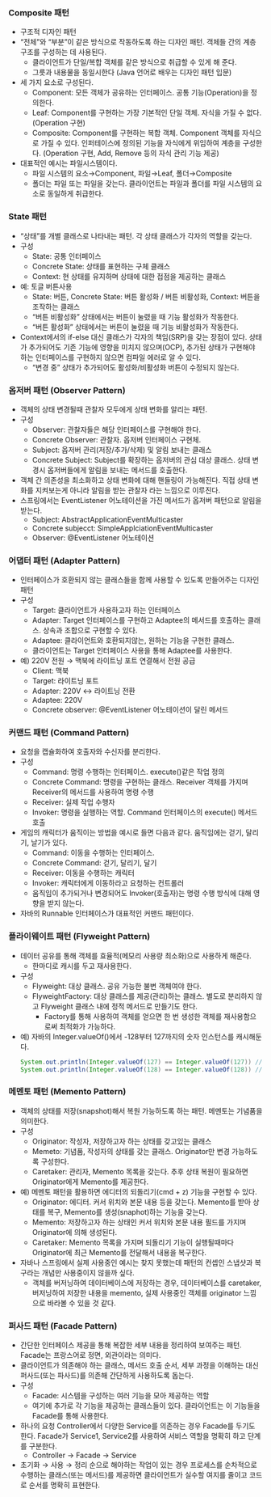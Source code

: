 ### Composite 패턴

- 구조적 디자인 패턴
- “전체”와 “부분”이 같은 방식으로 작동하도록 하는 디자인 패턴. 객체들 간의 계층 구조를 구성하는 데 사용된다.
    - 클라이언트가 단일/복합 객체를 같은 방식으로 취급할 수 있게 해 준다.
    - 그릇과 내용물을 동일시한다 (Java 언어로 배우는 디자인 패턴 입문)
- 세 가지 요소로 구성된다.
    - Component: 모든 객체가 공유하는 인터페이스. 공통 기능(Operation)을 정의한다.
    - Leaf: Component를 구현하는 가장 기본적인 단일 객체. 자식을 가질 수 없다. (Operation 구현)
    - Composite: Component를 구현하는 복합 객체. Component 객체를 자식으로 가질 수 있다. 인퍼테이스에 정의된 기능을 자식에게 위임하여 계층을 구성한다. (Operation 구현, Add, Remove 등의 자식 관리 기능 제공)
- 대표적인 예시는 파일시스템이다.
    - 파일 시스템의 요소→Component, 파일→Leaf, 폴더→Composite
    - 폴더는 파일 또는 파일을 갖는다. 클라이언트는 파일과 폴더를 파일 시스템의 요소로 동일하게 취급한다.

### State 패턴

- “상태”를 개별 클래스로 나타내는 패턴. 각 상태 클래스가 각자의 역할을 갖는다.
- 구성
    - State: 공통 인터페이스
    - Concrete State: 상태를 표현하는 구체 클래스
    - Context: 현 상태를 유지하며 상태에 대한 접점을 제공하는 클래스
- 예: 토글 버튼사용
    - State: 버튼, Concrete State: 버튼 활성화 / 버튼 비활성화, Context: 버튼을 조작하는 클래스
    - “버튼 비활성화” 상태에서는 버튼이 눌렸을 때 기능 활성화가 작동한다.
    - “버튼 활성화” 상태에서는 버튼이 눌렸을 때 기능 비활성화가 작동한다.
- Context에서의 if-else 대신 클래스가 각자의 책임(SRP)을 갖는 장점이 있다. 상태가 추가되어도 기존 기능에 영향을 미치지 않으며(OCP), 추가된 상태가 구현해야 하는 인터페이스를 구현하지 않으면 컴파일 에러로 알 수 있다.
    - “변경 중” 상태가 추가되어도 활성화/비활성화 버튼이 수정되지 않는다.

### 옵저버 패턴 (Observer Pattern)

- 객체의 상태 변경될때 관찰자 모두에게 상태 변화를 알리는 패턴.
- 구성
    - Observer: 관찰자들은 해당 인터페이스를 구현해야 한다.
    - Concrete Observer: 관찰자. 옵저버 인터페이스 구현체.
    - Subject: 옵저버 관리(저장/추가/삭제) 및 알림 보내는 클래스
    - Concrete Subject: Subject를 확장하는 옵저버의 관심 대상 클래스. 상태 변경시 옵저버들에게 알림을 보내는 메서드를 호출한다.
- 객체 간 의존성을 최소화하고 상태 변화에 대해 핸들링이 가능해진다. 직접 상태 변화를 지켜보는게 아니라 알림을 받는 관찰자 라는 느낌으로 이루진다.
- 스프링에서는 EventListener 어노테이션을 가진 메서드가 옵저버 패턴으로 알림을 받는다.
    - Subject: AbstractApplicationEventMulticaster
    - Concrete subjecct: SimpleApplciationEventMulticaster
    - Observer: @EventListener 어노테이션
 
### 어댑터 패턴 (Adapter Pattern)

- 인터페이스가 호환되지 않는 클래스들을 함께 사용할 수 있도록 만들어주는 디자인 패턴
- 구성
    - Target: 클라이언트가 사용하고자 하는 인터페이스
    - Adapter: Target 인터페이스를 구현하고 Adaptee의 메서드를 호출하는 클래스. 상속과 조합으로 구현할 수 있다.
    - Adaptee: 클라이언트와 호환되지않는, 원하는 기능을 구현한 클래스.
    - 클라이언트는 Target 인터페이스 사용을 통해 Adaptee를 사용한다.
- 예) 220V 전원 →  맥북에 라이트닝 포트 연결해서 전원 공급
    - Client: 맥북
    - Target: 라이트닝 포트
    - Adapter: 220V ↔ 라이트닝 전환
    - Adaptee: 220V
    - Concrete observer: @EventListener 어노테이션이 달린 메서드

### 커맨드 패턴 (Command Pattern)

- 요청을 캡슐화하여 호출자와 수신자를 분리한다.
- 구성
    - Command: 명령 수행하는 인터페이스. execute()같은 작업 정의
    - Concrete Command: 명령을 구현하는 클래스. Receiver 객체를 가지며 Receiver의 메서드를 사용하여 명령 수행
    - Receiver: 실제 작업 수행자
    - Invoker: 명령을 실행하는 역할. Command 인터페이스의 execute() 메서드 호출
- 게임의 캐릭터가 움직이는 방법을 예시로 들면 다음과 같다. 움직임에는 걷기, 달리기, 날기가 있다.
    - Command: 이동을 수행하는 인터페이스.
    - Concrete Command: 걷기, 달리기, 달기
    - Receiver: 이동을 수행하는 캐릭터
    - Invoker: 캐릭터에게 이동하라고 요청하는 컨트롤러
    - 움직임이 추가되거나 변경되어도 Invoker(호출자)는 명령 수행 방식에 대해 영향을 받지 않는다.
- 자바의 Runnable 인터페이스가 대표적인 커맨드 패턴이다.

### 플라이웨이트 패턴 (Flyweight Pattern)

- 데이터 공유를 통해 객체를 효율적(메모리 사용량 최소화)으로 사용하게 해준다.
    - 한마디로 캐시를 두고 재사용한다.
- 구성
    - Flyweight: 대상 클래스. 공유 가능한 불변 객체여야 한다.
    - FlyweightFactory: 대상 클래스를 제공(관리)하는 클래스. 별도로 분리하지 않고 Flyweight 클래스 내에 정적 메서드로 만들기도 한다.
        - Factory를 통해 사용하여 객체를 얻으면 한 번 생성한 객체를 재사용함으로써 최적화가 가능하다.
- 예) 자바의 Integer.valueOf()에서 -128부터 127까지의 숫자 인스턴스를 캐시해둔다.    
    ```java
    System.out.println(Integer.valueOf(127) == Integer.valueOf(127)) // true
    System.out.println(Integer.valueOf(128) == Integer.valueOf(128)) // false
    ```

### 메멘토 패턴 (Memento Pattern)

- 객체의 상태를 저장(snapshot)해서 복원 가능하도록 하는 패턴. 메멘토는 기념품을 의미한다.
- 구성
    - Originator: 작성자, 저장하고자 하는 상태를 갖고있는 클래스
    - Memeto: 기념품, 작성자의 상태를 갖는 클래스. Originator만 변경 가능하도록 구성한다.
    - Caretaker: 관리자, Memento 목록을 갖는다. 추후 상태 복원이 필요하면 Originator에게 Memento를 제공한다.
- 예) 메멘토 패턴을 활용하면 에디터의 되돌리기(cmd + z) 기능을 구현할 수 있다.
    - Originator: 에디터. 커서 위치와 본문 내용 등을 갖는다. Memento를 받아 상태를 복구, Memento를 생성(snaphot)하는 기능을 갖는다.
    - Memento: 저장하고자 하는 상태인 커서 위치와 본문 내용 필드를 가지며 Originator에 의해 생성된다.
    - Caretaker: Memento 목록을 가지며 되돌리기 기능이 실행될때마다 Originator에 최근 Memento를 전달해서 내용을 복구한다.
- 자바나 스프링에서 실제 사용중인 예시는 찾지 못했는데 패턴의 컨셉인 스냅샷과 복구라는 개념만 사용중이지 않을까 싶다.
    - 객체를 버저닝하여 데이터베이스에 저장하는 경우, 데이터베이스를 caretaker, 버저닝하여 저장한 내용을 memento, 실제 사용중인 객체를 originator 느낌으로 바라볼 수 있을 것 같다.

### 퍼사드 패턴 (Facade Pattern)
- 간단한 인터페이스 제공을 통해 복잡한 세부 내용을 정리하여 보여주는 패턴. Facade는 프랑스어로 정면, 외관이라는 의미다.
- 클라이언트가 의존해야 하는 클래스, 메서드 호출 순서, 세부 과정을 이해하는 대신 퍼사드(또는 파사드)를 의존해 간단하게 사용하도록 돕는다.
- 구성
    - Facade: 시스템을 구성하는 여러 기능을 모아 제공하는 역할
    - 여기에 추가로 각 기능을 제공하는 클래스들이 있다. 클라이언트는 이 기능들을 Facade를 통해 사용한다.
- 하나의 요청 Controller에서 다양한 Service를 의존하는 경우 Facade를 두기도 한다. Facade가 Service1, Service2를 사용하여 서비스 역할을 명확히 하고 단계를 구분한다.
    - Controller → Facade → Service
- 초기화 → 사용 → 정리 순으로 해야하는 작업이 있는 경우 프로세스를 순차적으로 수행하는 클래스(또는 메서드)를 제공하면 클라이언트가 실수할 여지를 줄이고 코드로 순서를 명확히 표현한다.
